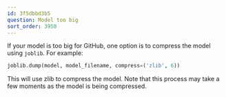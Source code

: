 ```yaml
---
id: 3f5dbbd3b5
question: Model too big
sort_order: 3950
---
```


If your model is too big for GitHub, one option is to compress the model using `joblib`. For example:

```python
joblib.dump(model, model_filename, compress=('zlib', 6))
```

This will use zlib to compress the model. Note that this process may take a few moments as the model is being compressed.